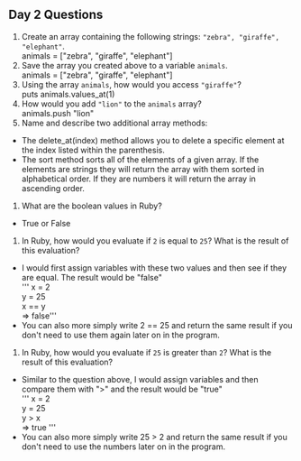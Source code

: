 ## Day 2 Questions

1. Create an array containing the following strings: `"zebra", "giraffe", "elephant"`.  
animals = ["zebra", "giraffe", "elephant"]  
1. Save the array you created above to a variable `animals`.  
animals = ["zebra", "giraffe", "elephant"]  
1. Using the array `animals`, how would you access `"giraffe"`?  
puts animals.values_at(1)  
1. How would you add `"lion"` to the `animals` array?  
animals.push "lion"  
1. Name and describe two additional array methods:  
- The delete_at(index) method allows you to delete a specific element at the index listed within the parenthesis.  
- The sort method sorts all of the elements of a given array. If the elements are strings they will return the array with them sorted in alphabetical order. If they are numbers it will return the array in ascending order.  
1. What are the boolean values in Ruby?  
- True or False  
1. In Ruby, how would you evaluate if `2` is equal to `25`? What is the result of this evaluation?  
- I would first assign variables with these two values and then see if they are equal. The result would be "false"  
''' x = 2  
y = 25  
x == y  
=> false'''    
- You can also more simply write 2 == 25 and return the same result if you don't need to use them again later on in the program.  
1. In Ruby, how would you evaluate if `25` is greater than `2`? What is the result of this evaluation?  
- Similar to the question above, I would assign variables and then compare them with ">" and the result would be "true"  
''' x = 2  
y = 25  
y > x  
=> true '''  
- You can also more simply write 25 > 2 and return the same result if you don't need to use the numbers later on in the program.  
